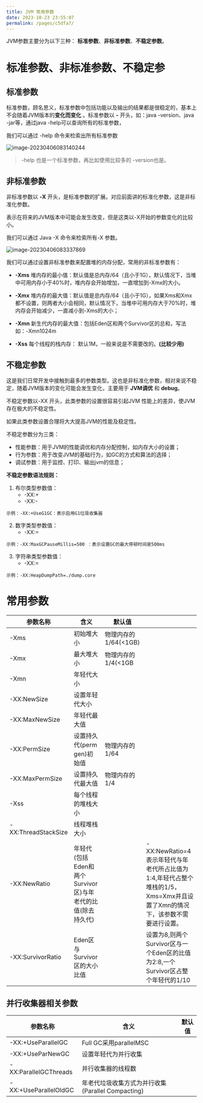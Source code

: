 ```yaml
---
title: JVM 常用参数
date: 2023-10-23 23:55:07
permalink: /pages/c5dfa7/
---
```

JVM参数主要分为以下三种： **标准参数**、**非标准参数**、**不稳定参数**。

# 标准参数、非标准参数、不稳定参



## 标准参数

标准参数，顾名思义，标准参数中包括功能以及输出的结果都是很稳定的，基本上 不会随着JVM版本的**变化而变化** 。标准参数以 **-** 开头，如：java -version、java -jar等，通过java -help可以查询所有的标准参数，

我们可以通过 -help 命令来检索出所有标准参数

![image-20230406083140244](https://notes-img2022.oss-cn-shenzhen.aliyuncs.com/img/image-20230406083140244.png)



> -help 也是一个标准参数，再比如使用比较多的 -version也是。



## 非标准参数

非标准参数以 **-X** 开头，是标准参数的扩展。对应前面讲的标准化参数，这是非标准化参数。

表示在将来的JVM版本中可能会发生改变，但是这类以-X开始的参数变化的比较小。

我们可以通过 Java -X 命令来检索所有-X 参数。

![image-20230406083337869](https://notes-img2022.oss-cn-shenzhen.aliyuncs.com/img/image-20230406083337869.png)



我们可以通过设置非标准参数来配置堆的内存分配，常用的非标准参数有：



- **-Xms** 堆内存的最小值：默认值是总内存/64（且小于1G），默认情况下，当堆中可用内存小于40%时，堆内存会开始增加，一直增加到-Xmx的大小。

- **-Xmx** 堆内存的最大值：默认值是总内存/64（且小于1G），如果Xms和Xmx都不设置，则两者大小会相同，默认情况下，当堆中可用内存大于70%时，堆内存会开始减少，一直减小到-Xms的大小；

- **-Xmn** 新生代内存的最大值：包括Eden区和两个Survivor区的总和，写法如：-Xmn1024m

- **-Xss** 每个线程的栈内存： 默认1M，一般来说是不需要改的。**(比较少用)**



## 不稳定参数

这是我们日常开发中接触到最多的参数类型。这也是非标准化参数，相对来说不稳定，随着JVM版本的变化可能会发生变化，主要用于 **JVM调优** 和 **debug**。

不稳定参数以-XX 开头，此类参数的设置很容易引起JVM 性能上的差异，使JVM存在极大的不稳定性。

如果此类参数设置合理将大大提高JVM的性能及稳定性。

不稳定参数分为三类：

- 性能参数：用于JVM的性能调优和内存分配控制，如内存大小的设置；
- 行为参数：用于改变JVM的基础行为，如GC的方式和算法的选择；
- 调试参数：用于监控、打印、输出jvm的信息；

**不稳定参数语法规则：**

1. 布尔类型参数值：
   - -XX:+
   - -XX:-

```shell
示例：-XX:+UseG1GC：表示启用G1垃圾收集器
```

2. 数字类型参数值：
   - -XX:=

```
示例：-XX:MaxGCPauseMillis=500 ：表示设置GC的最大停顿时间是500ms
```



3. 字符串类型参数值：
   - -XX:=

```
示例：-XX:HeapDumpPath=./dump.core
```





# 常用参数

| 参数名称             | 含义                                                       | 默认值               |                                                              |
| -------------------- | ---------------------------------------------------------- | -------------------- | ------------------------------------------------------------ |
| \-Xms                | 初始堆大小                                                 | 物理内存的1/64(<1GB) |                                                              |
| \-Xmx                | 最大堆大小                                                 | 物理内存的1/4(<1GB   |                                                              |
| \-Xmn                | 年轻代大小                                                 |                      |                                                              |
| \-XX:NewSize         | 设置年轻代大小                                             |                      |                                                              |
| \-XX:MaxNewSize      | 年轻代最大值                                               |                      |                                                              |
| \-XX:PermSize        | 设置持久代(perm gen)初始值                                 | 物理内存的1/64       |                                                              |
| \-XX:MaxPermSize     | 设置持久代最大值                                           | 物理内存的1/4        |                                                              |
| \-Xss                | 每个线程的堆栈大小                                         |                      |                                                              |
| \-XX:ThreadStackSize | 线程堆栈大小                                               |                      |                                                              |
| \-XX:NewRatio        | 年轻代(包括Eden和两个Survivor区)与年老代的比值(除去持久代) |                      | \-XX:NewRatio=4表示年轻代与年老代所占比值为1:4,年轻代占整个堆栈的1/5，Xms=Xmx并且设置了Xmn的情况下，该参数不需要进行设置。 |
| \-XX:SurvivorRatio   | Eden区与Survivor区的大小比值                               |                      | 设置为8,则两个Survivor区与一个Eden区的比值为2:8,一个Survivor区占整个年轻代的1/10 |



## 并行收集器相关参数

| 参数名称               | 含义                                              | 默认值 |
| ---------------------- | ------------------------------------------------- | ------ |
| \-XX:+UseParallelGC    | Full GC采用parallelMSC                            |        |
| \-XX:+UseParNewGC      | 设置年轻代为并行收集                              |        |
| \-XX:ParallelGCThreads | 并行收集器的线程数                                |        |
| \-XX:+UseParallelOldGC | 年老代垃圾收集方式为并行收集(Parallel Compacting) |        |

